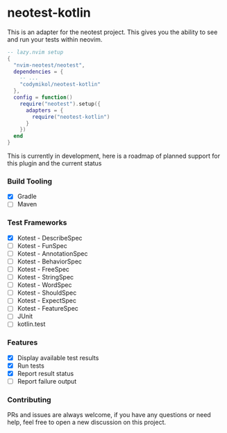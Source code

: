 # neotest-kotlin

This is an adapter for the neotest project. This gives you the ability to see and run your tests within neovim.

```lua
-- lazy.nvim setup
{
  "nvim-neotest/neotest",
  dependencies = {
    -- ...
    "codymikol/neotest-kotlin"
  },
  config = function()
    require("neotest").setup({
      adapters = {
        require("neotest-kotlin")
      }
    })
  end
}
```

This is currently in development, here is a roadmap of planned support for this plugin and the current status

### Build Tooling

- [x] Gradle
- [ ] Maven

### Test Frameworks

- [x] Kotest - DescribeSpec
- [ ] Kotest - FunSpec
- [ ] Kotest - AnnotationSpec
- [ ] Kotest - BehaviorSpec
- [ ] Kotest - FreeSpec
- [ ] Kotest - StringSpec
- [ ] Kotest - WordSpec
- [ ] Kotest - ShouldSpec
- [ ] Kotest - ExpectSpec
- [ ] Kotest - FeatureSpec
- [ ] JUnit 
- [ ] kotlin.test

### Features

- [x] Display available test results
- [x] Run tests
- [x] Report result status
- [ ] Report failure output

### Contributing

PRs and issues are always welcome, if you have any questions or need help, feel free to open a new discussion on this project.
